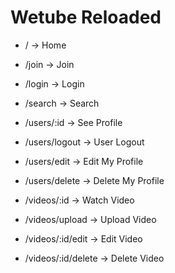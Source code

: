 # Wetube Reloaded

- / -> Home
- /join -> Join
- /login -> Login
- /search -> Search

- /users/:id -> See Profile
- /users/logout -> User Logout
- /users/edit -> Edit My Profile
- /users/delete -> Delete My Profile

- /videos/:id -> Watch Video
- /videos/upload -> Upload Video
- /videos/:id/edit -> Edit Video
- /videos/:id/delete -> Delete Video
